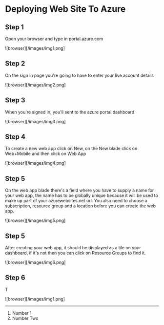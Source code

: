 ﻿# Deploying Web Site To Azure

## Step 1

Open your browser and type in portal.azure.com

![browser][/images/img1.png]

## Step 2

On the sign in page you're going to have to enter your live account details

![browser][/images/img2.png]

## Step 3

When you're signed in, you'll sent to the azure portal dashboard

![browser][/images/img3.png]

## Step 4

To create a new web app click on New, on the New blade click on Web+Mobile and then click on Web App

![browser][/images/img4.png]

## Step 5

On the web app blade there's a field where you have to supply a name for your web app, the name has to be globally unique because it will be used to make up part of your azurewebsites.net url. You also need to choose a subscription, resource group and a location before you can create the web app.

![browser][/images/img5.png]

## Step 5

After creating your web app, it should be displayed as a tile on your dashboard, if it's not then you can click on Resource Groups to find it.

![browser][/images/img6.png]

## Step 6

T

![browser][/images/img1.png]

* * *

1.  Number 1
2.  Number Two